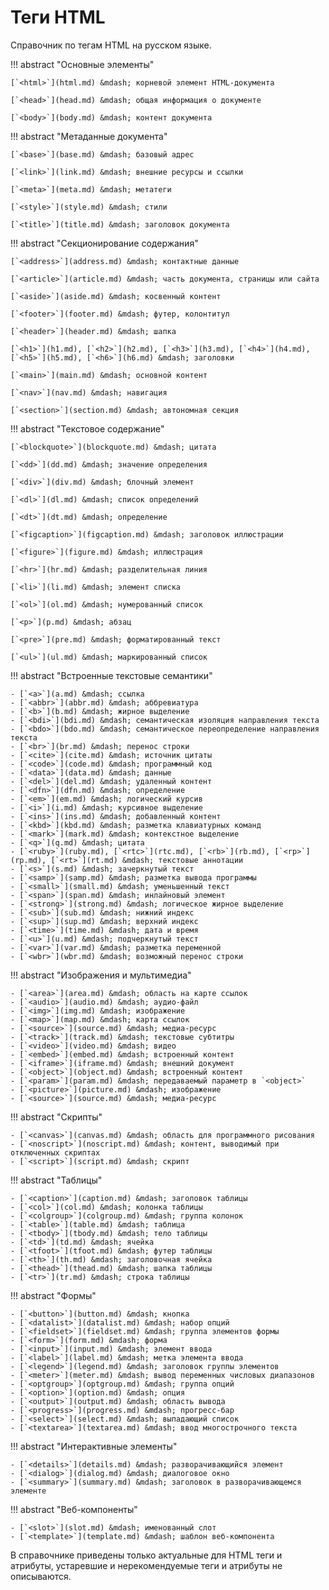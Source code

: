 # Теги HTML

Справочник по тегам HTML на русском языке.

!!! abstract "Основные элементы"

    [`<html>`](html.md) &mdash; корневой элемент HTML-документа

    [`<head>`](head.md) &mdash; общая информация о документе
    
    [`<body>`](body.md) &mdash; контент документа

!!! abstract "Метаданные документа"

    [`<base>`](base.md) &mdash; базовый адрес

    [`<link>`](link.md) &mdash; внешние ресурсы и ссылки

    [`<meta>`](meta.md) &mdash; метатеги

    [`<style>`](style.md) &mdash; стили

    [`<title>`](title.md) &mdash; заголовок документа

!!! abstract "Секционирование содержания"

    [`<address>`](address.md) &mdash; контактные данные

    [`<article>`](article.md) &mdash; часть документа, страницы или сайта

    [`<aside>`](aside.md) &mdash; косвенный контент

    [`<footer>`](footer.md) &mdash; футер, колонтитул

    [`<header>`](header.md) &mdash; шапка

    [`<h1>`](h1.md), [`<h2>`](h2.md), [`<h3>`](h3.md), [`<h4>`](h4.md), [`<h5>`](h5.md), [`<h6>`](h6.md) &mdash; заголовки

    [`<main>`](main.md) &mdash; основной контент

    [`<nav>`](nav.md) &mdash; навигация

    [`<section>`](section.md) &mdash; автономная секция

!!! abstract "Текстовое содержание"

    [`<blockquote>`](blockquote.md) &mdash; цитата

    [`<dd>`](dd.md) &mdash; значение определения

    [`<div>`](div.md) &mdash; блочный элемент

    [`<dl>`](dl.md) &mdash; список определений

    [`<dt>`](dt.md) &mdash; определение

    [`<figcaption>`](figcaption.md) &mdash; заголовок иллюстрации

    [`<figure>`](figure.md) &mdash; иллюстрация

    [`<hr>`](hr.md) &mdash; разделительная линия

    [`<li>`](li.md) &mdash; элемент списка

    [`<ol>`](ol.md) &mdash; нумерованный список

    [`<p>`](p.md) &mdash; абзац

    [`<pre>`](pre.md) &mdash; форматированный текст

    [`<ul>`](ul.md) &mdash; маркированный список

!!! abstract "Встроенные текстовые семантики"

    - [`<a>`](a.md) &mdash; ссылка
    - [`<abbr>`](abbr.md) &mdash; аббревиатура
    - [`<b>`](b.md) &mdash; жирное выделение
    - [`<bdi>`](bdi.md) &mdash; семантическая изоляция направления текста
    - [`<bdo>`](bdo.md) &mdash; семантическое переопределение направления текста
    - [`<br>`](br.md) &mdash; перенос строки
    - [`<cite>`](cite.md) &mdash; источник цитаты
    - [`<code>`](code.md) &mdash; программный код
    - [`<data>`](data.md) &mdash; данные
    - [`<del>`](del.md) &mdash; удаленный контент
    - [`<dfn>`](dfn.md) &mdash; определение
    - [`<em>`](em.md) &mdash; логический курсив
    - [`<i>`](i.md) &mdash; курсивное выделение
    - [`<ins>`](ins.md) &mdash; добавленный контент
    - [`<kbd>`](kbd.md) &mdash; разметка клавиатурных команд
    - [`<mark>`](mark.md) &mdash; контекстное выделение
    - [`<q>`](q.md) &mdash; цитата
    - [`<ruby>`](ruby.md), [`<rtc>`](rtc.md), [`<rb>`](rb.md), [`<rp>`](rp.md), [`<rt>`](rt.md) &mdash; текстовые аннотации
    - [`<s>`](s.md) &mdash; зачеркнутый текст
    - [`<samp>`](samp.md) &mdash; разметка вывода программы
    - [`<small>`](small.md) &mdash; уменьшенный текст
    - [`<span>`](span.md) &mdash; инлайновый элемент
    - [`<strong>`](strong.md) &mdash; логическое жирное выделение
    - [`<sub>`](sub.md) &mdash; нижний индекс
    - [`<sup>`](sup.md) &mdash; верхний индекс
    - [`<time>`](time.md) &mdash; дата и время
    - [`<u>`](u.md) &mdash; подчеркнутый текст
    - [`<var>`](var.md) &mdash; разметка переменной
    - [`<wbr>`](wbr.md) &mdash; возможный перенос строки

!!! abstract "Изображения и мультимедиа"

    - [`<area>`](area.md) &mdash; область на карте ссылок
    - [`<audio>`](audio.md) &mdash; аудио-файл
    - [`<img>`](img.md) &mdash; изображение
    - [`<map>`](map.md) &mdash; карта ссылок
    - [`<source>`](source.md) &mdash; медиа-ресурс
    - [`<track>`](track.md) &mdash; текстовые субтитры
    - [`<video>`](video.md) &mdash; видео
    - [`<embed>`](embed.md) &mdash; встроенный контент
    - [`<iframe>`](iframe.md) &mdash; внешний документ
    - [`<object>`](object.md) &mdash; встроенный контент
    - [`<param>`](param.md) &mdash; передаваемый параметр в `<object>`
    - [`<picture>`](picture.md) &mdash; изображение
    - [`<source>`](source.md) &mdash; медиа-ресурс

!!! abstract "Скрипты"

    - [`<canvas>`](canvas.md) &mdash; область для программного рисования
    - [`<noscript>`](noscript.md) &mdash; контент, выводимый при отключенных скриптах
    - [`<script>`](script.md) &mdash; скрипт

!!! abstract "Таблицы"

    - [`<caption>`](caption.md) &mdash; заголовок таблицы
    - [`<col>`](col.md) &mdash; колонка таблицы
    - [`<colgroup>`](colgroup.md) &mdash; группа колонок
    - [`<table>`](table.md) &mdash; таблица
    - [`<tbody>`](tbody.md) &mdash; тело таблицы
    - [`<td>`](td.md) &mdash; ячейка
    - [`<tfoot>`](tfoot.md) &mdash; футер таблицы
    - [`<th>`](th.md) &mdash; заголовочная ячейка
    - [`<thead>`](thead.md) &mdash; шапка таблицы
    - [`<tr>`](tr.md) &mdash; строка таблицы

!!! abstract "Формы"

    - [`<button>`](button.md) &mdash; кнопка
    - [`<datalist>`](datalist.md) &mdash; набор опций
    - [`<fieldset>`](fieldset.md) &mdash; группа элементов формы
    - [`<form>`](form.md) &mdash; форма
    - [`<input>`](input.md) &mdash; элемент ввода
    - [`<label>`](label.md) &mdash; метка элемента ввода
    - [`<legend>`](legend.md) &mdash; заголовок группы элементов
    - [`<meter>`](meter.md) &mdash; вывод переменных числовых диапазонов
    - [`<optgroup>`](optgroup.md) &mdash; группа опций
    - [`<option>`](option.md) &mdash; опция
    - [`<output>`](output.md) &mdash; область вывода
    - [`<progress>`](progress.md) &mdash; прогресс-бар
    - [`<select>`](select.md) &mdash; выпадающий список
    - [`<textarea>`](textarea.md) &mdash; ввод многострочного текста

!!! abstract "Интерактивные элементы"

    - [`<details>`](details.md) &mdash; разворачивающийся элемент
    - [`<dialog>`](dialog.md) &mdash; диалоговое окно
    - [`<summary>`](summary.md) &mdash; заголовок в разворачивающемся элементе

!!! abstract "Веб-компоненты"

    - [`<slot>`](slot.md) &mdash; именованный слот
    - [`<template>`](template.md) &mdash; шаблон веб-компонента

В справочнике приведены только актуальные для HTML теги и атрибуты, устаревшие и нерекомендуемые теги и атрибуты не описываются.
